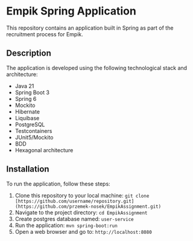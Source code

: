# Empik Spring Application

This repository contains an application built in Spring as part of the recruitment process for Empik.

## Description

The application is developed using the following technological stack and architecture:

  - Java 21
  - Spring Boot 3
  - Spring 6
  - Mockito
  - Hibernate
  - Liquibase
  - PostgreSQL
  - Testcontainers
  - JUnit5/Mockito
  - BDD
  - Hexagonal architecture

## Installation

To run the application, follow these steps:

1. Clone this repository to your local machine: `git clone [https://github.com/username/repository.git](https://github.com/przemek-nosek/EmpikAssignment.git)`
2. Navigate to the project directory: `cd EmpikAssignment`
3. Create postgres database named: `user-service`
4. Run the application: `mvn spring-boot:run`
5. Open a web browser and go to: `http://localhost:8080`
